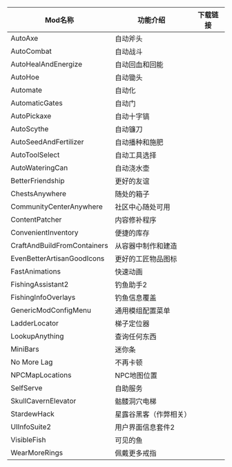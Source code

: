 | Mod名称 | 功能介绍 | 下载链接 |
| ---- | ---- | ---- |
| AutoAxe | 自动斧头 |  |
| AutoCombat | 自动战斗 |  |
| AutoHealAndEnergize | 自动回血和回能 |  |
| AutoHoe | 自动锄头 |  |
| Automate | 自动化 |  |
| AutomaticGates | 自动门 |  |
| AutoPickaxe | 自动十字镐 |  |
| AutoScythe | 自动镰刀 |  |
| AutoSeedAndFertilizer | 自动播种和施肥 |  |
| AutoToolSelect | 自动工具选择 |  |
| AutoWateringCan | 自动浇水壶 |  |
| BetterFriendship | 更好的友谊 |  |
| ChestsAnywhere | 随处的箱子 |  |
| CommunityCenterAnywhere | 社区中心随处可用 |  |
| ContentPatcher | 内容修补程序 |  |
| ConvenientInventory | 便捷的库存 |  |
| CraftAndBuildFromContainers | 从容器中制作和建造 |  |
| EvenBetterArtisanGoodIcons | 更好的工匠物品图标 |  |
| FastAnimations | 快速动画 |  |
| FishingAssistant2 | 钓鱼助手2 |  |
| FishingInfoOverlays | 钓鱼信息覆盖 |  |
| GenericModConfigMenu | 通用模组配置菜单 |  |
| LadderLocator | 梯子定位器 |  |
| LookupAnything | 查询任何东西 |  |
| MiniBars | 迷你条 |  |
| No More Lag | 不再卡顿 |  |
| NPCMapLocations | NPC地图位置 |  |
| SelfServe | 自助服务 |  |
| SkullCavernElevator | 骷髅洞穴电梯 |  |
| StardewHack | 星露谷黑客（作弊相关） |  |
| UIInfoSuite2 | 用户界面信息套件2 |  |
| VisibleFish | 可见的鱼 |  |
| WearMoreRings | 佩戴更多戒指 |  |